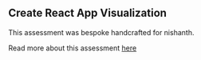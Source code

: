 ## Create React App Visualization

This assessment was bespoke handcrafted for nishanth.

Read more about this assessment [here](https://react.eogresources.com)
